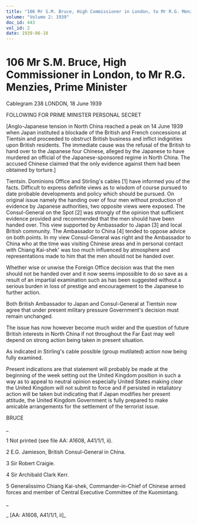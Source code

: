 ```yaml
---
title: "106 Mr S.M. Bruce, High Commissioner in London, to Mr R.G. Menzies, Prime Minister"
volume: "Volume 2: 1939"
doc_id: 443
vol_id: 2
date: 1939-06-18
---
```


# 106 Mr S.M. Bruce, High Commissioner in London, to Mr R.G. Menzies, Prime Minister

Cablegram 238 LONDON, 18 June 1939

FOLLOWING FOR PRIME MINISTER PERSONAL SECRET

[Anglo-Japanese tension in North China reached a peak on 14 June 1939 when Japan instituted a blockade of the British and French concessions at Tientsin and proceeded to obstruct British business and inflict indignities upon British residents. The immediate cause was the refusal of the British to hand over to the Japanese four Chinese, alleged by the Japanese to have murdered an official of the Japanese-sponsored regime in North China. The accused Chinese claimed that the only evidence against them had been obtained by torture.]

Tientsin. Dominions Office and Stirling's cables [1] have informed you of the facts. Difficult to express definite views as to wisdom of course pursued to date probable developments and policy which should be pursued. On original issue namely the handing over of four men without production of evidence by Japanese authorities, two opposite views were exposed. The Consul-General on the Spot [2] was strongly of the opinion that sufficient evidence provided and recommended that the men should have been handed over. This view supported by Ambassador to Japan [3] and local British community. The Ambassador to China [4] tended to oppose advice on both points. In my view Consul-General was right and the Ambassador to China who at the time was visiting Chinese areas and in personal contact with Chiang Kai-shek' was too much influenced by atmosphere and representations made to him that the men should not be handed over.

Whether wise or unwise the Foreign Office decision was that the men should not be handed over and it now seems impossible to do so save as a result of an impartial examination such as has been suggested without a serious burden in loss of prestige and encouragement to the Japanese to further action.

Both British Ambassador to Japan and Consul-General at Tientsin now agree that under present military pressure Government's decision must remain unchanged.

The issue has now however become much wider and the question of future British interests in North China if not throughout the Far East may well depend on strong action being taken in present situation.

As indicated in Stirling's cable possible (group mutilated) action now being fully examined.

Present indications are that statement will probably be made at the beginning of the week setting out the United Kingdom position in such a way as to appeal to neutral opinion especially United States making clear the United Kingdom will not submit to force and if persisted in retaliatory action will be taken but indicating that if Japan modifies her present attitude, the United Kingdom Government is fully prepared to make amicable arrangements for the settlement of the terrorist issue.

BRUCE

_

1 Not printed (see file AA: A1608, A41/1/1, ii).

2 E.G. Jamieson, British Consul-General in China.

3 Sir Robert Craigie.

4 Sir Archibald Clark Kerr.

5 Generalissimo Chiang Kai-shek, Commander-in-Chief of Chinese armed forces and member of Central Executive Committee of the Kuomintang.

_

_ [AA: A1608, A41/1/1, ii]_
